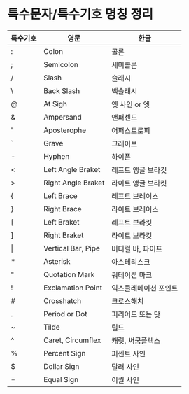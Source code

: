 # 특수문자/특수기호 명칭 정리

| 특수기호 | 영문               | 한글                  |
|----------|--------------------|-----------------------|
| :        | Colon              | 콜론                  |
| ;        | Semicolon          | 세미콜론              |
| /        | Slash              | 슬래시                |
| \        | Back Slash         | 백슬래시              |
| @        | At Sigh            | 엣 사인 or 엣         |
| &        | Ampersand          | 앤퍼센드              |
| '        | Aposterophe        | 어퍼스트로피          |
| `        | Grave              | 그레이브              |
| -        | Hyphen             | 하이픈                |
| <        | Left Angle Braket  | 레프트 앵글 브라킷    |
| >        | Right Angle Braket | 라이트 앵글 브라킷    |
| {        | Left Brace         | 레프트 브레이스       |
| }        | Right Brace        | 라이트 브레이스       |
| [        | Left Braket        | 레프트 브라킷         |
| ]        | Right Braket       | 라이트 브라킷         |
| \|       | Vertical Bar, Pipe | 버티컬 바, 파이프     |
| *        | Asterisk           | 아스테리스크          |
| "        | Quotation Mark     | 쿼테이션 마크         |
| !        | Exclamation Point  | 익스클레메이션 포인트 |
| #        | Crosshatch         | 크로스해치            |
| .        | Period or Dot      | 피리어드 또는 닷      |
| ~        | Tilde              | 틸드                  |
| ^        | Caret, Circumflex  | 캐럿, 써쿰플렉스      |
| %        | Percent Sign       | 퍼센트 사인           |
| $        | Dollar Sign        | 달러 사인             |
| =        | Equal Sign         | 이퀄 사인             |